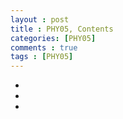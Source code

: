 ```yaml
---
layout : post
title : PHY05, Contents
categories: [PHY05]
comments : true
tags : [PHY05]
---
```


- <a href='' class='jb-medium'></a>
- <a href='' class='jb-medium'></a>
- <a href='' class='jb-medium'></a>
